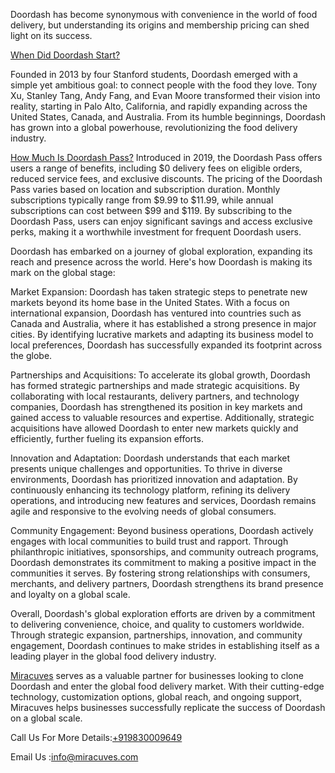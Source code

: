 Doordash has become synonymous with convenience in the world of food delivery, but understanding its origins and membership pricing can shed light on its success.

<a href="https://miracuves.com/product/doordash-clone/">When Did Doordash Start?</a>

Founded in 2013 by four Stanford students, Doordash emerged with a simple yet ambitious goal: to connect people with the food they love. Tony Xu, Stanley Tang, Andy Fang, and Evan Moore transformed their vision into reality, starting in Palo Alto, California, and rapidly expanding across the United States, Canada, and Australia. From its humble beginnings, Doordash has grown into a global powerhouse, revolutionizing the food delivery industry.

<a href="https://miracuves.com/product/doordash-clone/">How Much Is Doordash Pass?</a>
Introduced in 2019, the Doordash Pass offers users a range of benefits, including $0 delivery fees on eligible orders, reduced service fees, and exclusive discounts. The pricing of the Doordash Pass varies based on location and subscription duration. Monthly subscriptions typically range from $9.99 to $11.99, while annual subscriptions can cost between $99 and $119. By subscribing to the Doordash Pass, users can enjoy significant savings and access exclusive perks, making it a worthwhile investment for frequent Doordash users.

Doordash has embarked on a journey of global exploration, expanding its reach and presence across the world. Here's how Doordash is making its mark on the global stage:

Market Expansion: Doordash has taken strategic steps to penetrate new markets beyond its home base in the United States. With a focus on international expansion, Doordash has ventured into countries such as Canada and Australia, where it has established a strong presence in major cities. By identifying lucrative markets and adapting its business model to local preferences, Doordash has successfully expanded its footprint across the globe.

Partnerships and Acquisitions: To accelerate its global growth, Doordash has formed strategic partnerships and made strategic acquisitions. By collaborating with local restaurants, delivery partners, and technology companies, Doordash has strengthened its position in key markets and gained access to valuable resources and expertise. Additionally, strategic acquisitions have allowed Doordash to enter new markets quickly and efficiently, further fueling its expansion efforts.

Innovation and Adaptation: Doordash understands that each market presents unique challenges and opportunities. To thrive in diverse environments, Doordash has prioritized innovation and adaptation. By continuously enhancing its technology platform, refining its delivery operations, and introducing new features and services, Doordash remains agile and responsive to the evolving needs of global consumers.

Community Engagement: Beyond business operations, Doordash actively engages with local communities to build trust and rapport. Through philanthropic initiatives, sponsorships, and community outreach programs, Doordash demonstrates its commitment to making a positive impact in the communities it serves. By fostering strong relationships with consumers, merchants, and delivery partners, Doordash strengthens its brand presence and loyalty on a global scale.

Overall, Doordash's global exploration efforts are driven by a commitment to delivering convenience, choice, and quality to customers worldwide. Through strategic expansion, partnerships, innovation, and community engagement, Doordash continues to make strides in establishing itself as a leading player in the global food delivery industry.

<a href="https://miracuves.com/service/">Miracuves</a> serves as a valuable partner for businesses looking to clone Doordash and enter the global food delivery market. With their cutting-edge technology, customization options, global reach, and ongoing support, Miracuves helps businesses successfully replicate the success of Doordash on a global scale.

Call Us For More Details:<a href="https://miracuves.com/">+919830009649</a>

Email Us :info@miracuves.com





